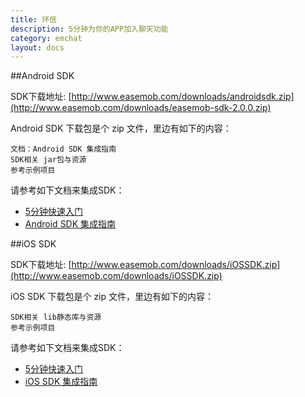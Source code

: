 ```yaml
---
title: 环信
description: 5分钟为你的APP加入聊天功能
category: emchat
layout: docs
---
```


##Android SDK

SDK下载地址:  [http://www.easemob.com/downloads/androidsdk.zip](http://www.easemob.com/downloads/easemob-sdk-2.0.0.zip)

Android SDK 下载包是个 zip 文件，里边有如下的内容：

    文档：Android SDK 集成指南
    SDK相关 jar包与资源
    参考示例项目




请参考如下文档来集成SDK：

-  [5分钟快速入门](#{site.base_url}/docs/emchat/android/quickstart.html)
- [Android SDK 集成指南](#{site.base_url}/docs/emchat/android/singlechat.html)


##iOS SDK

SDK下载地址:  [http://www.easemob.com/downloads/iOSSDK.zip](http://www.easemob.com/downloads/iOSSDK.zip)

iOS SDK 下载包是个 zip 文件，里边有如下的内容：

    SDK相关 lib静态库与资源
    参考示例项目




请参考如下文档来集成SDK：

-  [5分钟快速入门](#{site.base_url}/docs/emchat/ios/quickstart.html)
- [iOS SDK 集成指南](#{site.base_url}/docs/emchat/ios/singlechat.html)



